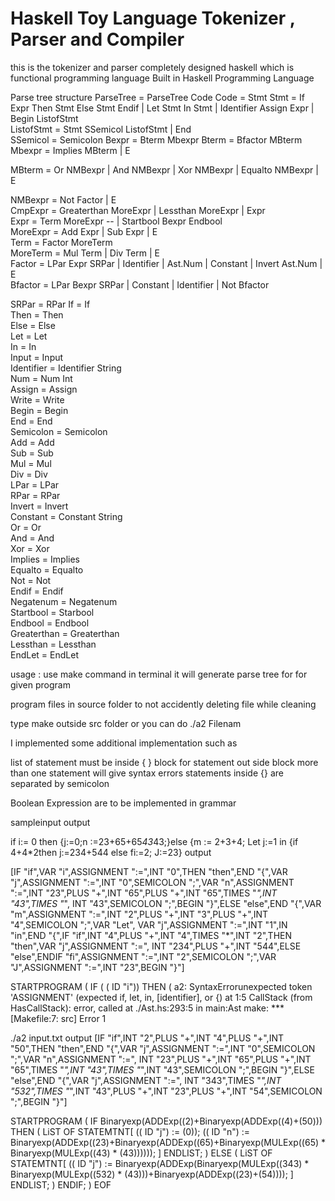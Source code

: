# Haskell Toy Language Tokenizer , Parser and Compiler
 this is the tokenizer and parser completely designed haskell which is functional programming language
 Built in Haskell Programming Language
 
Parse tree structure
ParseTree = ParseTree Code
 Code   =     Stmt
 Stmt   =     If Expr Then Stmt Else Stmt Endif
            |     Let Stmt In Stmt 
            |     Identifier Assign Expr
            |     Begin ListofStmt  <br />
 ListofStmt =   Stmt SSemicol ListofStmt
            |     End  <br />
 SSemicol =   Semicolon
 Bexpr   =   Bterm Mbexpr
 Bterm  =   Bfactor MBterm
 Mbexpr =   Implies MBterm
            | E <br />
    
 MBterm  =    Or NMBexpr
            |     And NMBexpr
            |     Xor NMBexpr
            |     Equalto NMBexpr
            | E     <br />

 NMBexpr =    Not Factor
            |  E    <br />
 CmpExpr =    Greaterthan MoreExpr
            |     Lessthan MoreExpr
            |    Expr  <br />
 Expr    =    Term MoreExpr
        --  |     Startbool Bexpr Endbool  <br />
 MoreExpr =   Add Expr
            |     Sub Expr
            |   E  <br />
 Term =       Factor MoreTerm  <br />
 MoreTerm =   Mul Term
            |     Div Term
            |    E  <br />
 Factor =     LPar Expr SRPar
            |     Identifier
            |     Ast.Num
            |     Constant
            |     Invert Ast.Num
            |   E  <br />
 Bfactor =   LPar Bexpr SRPar
            |   Constant
            |   Identifier
            |   Not Bfactor   <br />

 SRPar  =     RPar
 If = If                                                <br />
 Then = Then             <br />
 Else = Else             <br />
 Let = Let             <br />
 In = In             <br />
 Input = Input             <br />
 Identifier = Identifier String             <br />
 Num = Num Int             <br />
 Assign = Assign             <br />
 Write = Write             <br />
 Begin = Begin             <br />
 End = End             <br />
 Semicolon = Semicolon             <br />
 Add = Add             <br />
 Sub = Sub             <br />
 Mul = Mul             <br />
 Div = Div             <br />
 LPar = LPar             <br />
 RPar = RPar             <br />
 Invert = Invert             <br />
 Constant = Constant String             <br />
 Or = Or             <br />
 And = And             <br />
 Xor = Xor             <br />
 Implies = Implies             <br />
 Equalto = Equalto             <br />
 Not = Not             <br />
 Endif = Endif             <br />
 Negatenum = Negatenum             <br />
 Startbool = Starbool             <br />
 Endbool = Endbool             <br />
 Greaterthan = Greaterthan             <br />
 Lessthan = Lessthan             <br />
 EndLet = EndLet             <br />




usage :
use make command in terminal it will generate parse tree for for given program

program files in source folder to not accidently deleting file while cleaning


type make outside src folder
or you can do
./a2 Filenam


I implemented some additional implementation such as

list of statement must be inside { } block for statement out side block more than one statement will give syntax errors
statements inside {} are separated by semicolon

Boolean Expression are to be implemented in grammar





sampleinput output 

if i:= 0 then {j:=0;n :=23+65+65*43*43;}else {m := 2+3+4; Let j:=1 in {if 4+4*2then j:=234+544 else fi:=2; J:=23}
output

[IF "if",VAR "i",ASSIGNMENT ":=",INT "0",THEN "then",END "{",VAR "j",ASSIGNMENT ":=",INT "0",SEMICOLON ";",VAR "n",ASSIGNMENT 
":=",INT "23",PLUS "+",INT "65",PLUS "+",INT "65",TIMES "*",INT "43",TIMES "*",
INT "43",SEMICOLON ";",BEGIN "}",ELSE "else",END "{",VAR "m",ASSIGNMENT ":=",INT "2",PLUS "+",INT "3",PLUS "+",INT "4",SEMICOLON ";",VAR "Let",
VAR "j",ASSIGNMENT ":=",INT "1",IN "in",END "{",IF "if",INT "4",PLUS "+",INT "4",TIMES "*",INT "2",THEN "then",VAR "j",ASSIGNMENT ":=",
INT "234",PLUS "+",INT "544",ELSE "else",ENDIF "fi",ASSIGNMENT ":=",INT "2",SEMICOLON ";",VAR "J",ASSIGNMENT ":=",INT "23",BEGIN "}"]

STARTPROGRAM (
IF ( ( ID "i")) THEN (
a2: SyntaxErrorunexpected token 'ASSIGNMENT' (expected if, let, in, [identifier], or {) at 1:5
CallStack (from HasCallStack):
  error, called at ./Ast.hs:293:5 in main:Ast
make: *** [Makefile:7: src] Error 1










./a2 input.txt
output
[IF "if",INT "2",PLUS "+",INT "4",PLUS "+",INT "50",THEN "then",END "{",VAR "j",ASSIGNMENT ":=",INT "0",SEMICOLON ";",VAR "n",ASSIGNMENT ":=",
INT "23",PLUS "+",INT "65",PLUS "+",INT "65",TIMES "*",INT "43",TIMES "*",INT "43",SEMICOLON ";",BEGIN "}",ELSE "else",END "{",VAR "j",ASSIGNMENT ":=",
INT "343",TIMES "*",INT "532",TIMES "*",INT "43",PLUS "+",INT "23",PLUS "+",INT "54",SEMICOLON ";",BEGIN "}"]

STARTPROGRAM (
IF Binaryexp(ADDExp((2)+Binaryexp(ADDExp((4)+(50))) THEN (
LiST OF STATEMTNT[
(( ID "j") := (0));
(( ID "n") := Binaryexp(ADDExp((23)+Binaryexp(ADDExp((65)+Binaryexp(MULExp((65) * Binaryexp(MULExp((43) * (43))))));
] ENDLIST;
) ELSE (
LiST OF STATEMTNT[
(( ID "j") := Binaryexp(ADDExp(Binaryexp(MULExp((343) * Binaryexp(MULExp((532) * (43)))+Binaryexp(ADDExp((23)+(54))));
] ENDLIST;
) ENDIF;
) EOF
